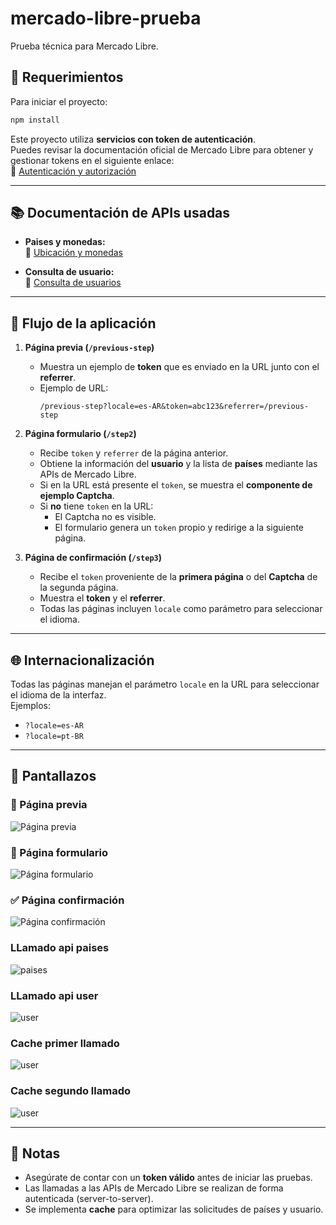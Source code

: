 # mercado-libre-prueba

Prueba técnica para Mercado Libre.

## 🚀 Requerimientos

Para iniciar el proyecto:

```bash
npm install
```

Este proyecto utiliza **servicios con token de autenticación**.  
Puedes revisar la documentación oficial de Mercado Libre para obtener y gestionar tokens en el siguiente enlace:  
🔗 [Autenticación y autorización](https://developers.mercadolibre.com.co/es_ar/autenticacion-y-autorizacion)

---

## 📚 Documentación de APIs usadas

- **Paises y monedas:**  
  🔗 [Ubicación y monedas](https://developers.mercadolibre.com.co/es_ar/ubicacion-y-monedas#close)

- **Consulta de usuario:**  
  🔗 [Consulta de usuarios](https://developers.mercadolibre.com.co/es_ar/consulta-usuarios)

---

## 📝 Flujo de la aplicación

1. **Página previa (`/previous-step`)**
   - Muestra un ejemplo de **token** que es enviado en la URL junto con el **referrer**.
   - Ejemplo de URL:
     ```
     /previous-step?locale=es-AR&token=abc123&referrer=/previous-step
     ```

2. **Página formulario (`/step2`)**
   - Recibe `token` y `referrer` de la página anterior.
   - Obtiene la información del **usuario** y la lista de **países** mediante las APIs de Mercado Libre.
   - Si en la URL está presente el `token`, se muestra el **componente de ejemplo Captcha**.
   - Si **no** tiene `token` en la URL:
     - El Captcha no es visible.
     - El formulario genera un `token` propio y redirige a la siguiente página.

3. **Página de confirmación (`/step3`)**
   - Recibe el `token` proveniente de la **primera página** o del **Captcha** de la segunda página.
   - Muestra el **token** y el **referrer**.
   - Todas las páginas incluyen `locale` como parámetro para seleccionar el idioma.

---

## 🌐 Internacionalización

Todas las páginas manejan el parámetro `locale` en la URL para seleccionar el idioma de la interfaz.  
Ejemplos:
- `?locale=es-AR`
- `?locale=pt-BR`

---

## 📸 Pantallazos

### 📍 Página previa
![Página previa](./assets/pagina-previa.png)

### 📝 Página formulario
![Página formulario](./assets/formulario.png)

### ✅ Página confirmación
![Página confirmación](./assets/pagina-confirmacion.png)

### LLamado api paises
![paises](./assets/paises.png)

### LLamado api user
![user](./assets/informacion.png)

### Cache primer llamado
![user](./assets/cache1.png)

### Cache segundo llamado
![user](./assets/cache2.png)

---

## 📌 Notas
- Asegúrate de contar con un **token válido** antes de iniciar las pruebas.
- Las llamadas a las APIs de Mercado Libre se realizan de forma autenticada (server-to-server).
- Se implementa **cache** para optimizar las solicitudes de países y usuario.
